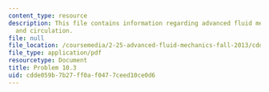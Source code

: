 ```yaml
---
content_type: resource
description: This file contains information regarding advanced fluid mechanics, vorticity
  and circulation.
file: null
file_location: /coursemedia/2-25-advanced-fluid-mechanics-fall-2013/cdde059b7b27ff0af0477ceed10ce0d6_MIT2_25F13_Problem10.03.pdf
file_type: application/pdf
resourcetype: Document
title: Problem 10.3
uid: cdde059b-7b27-ff0a-f047-7ceed10ce0d6
---
```

